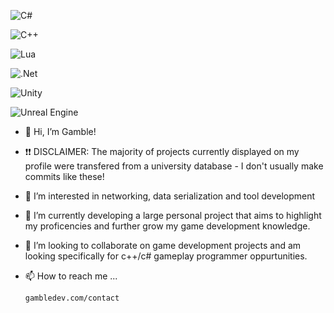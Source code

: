 ![C#](https://img.shields.io/badge/c%23-%23239120.svg?style=for-the-badge&logo=c-sharp&logoColor=white)

![C++](https://img.shields.io/badge/c++-%2300599C.svg?style=for-the-badge&logo=c%2B%2B&logoColor=white)

![Lua](https://img.shields.io/badge/lua-%232C2D72.svg?style=for-the-badge&logo=lua&logoColor=white)

![.Net](https://img.shields.io/badge/.NET-5C2D91?style=for-the-badge&logo=.net&logoColor=white)
      
![Unity](https://img.shields.io/badge/unity-%23000000.svg?style=for-the-badge&logo=unity&logoColor=white)

![Unreal Engine](https://img.shields.io/badge/unrealengine-%23313131.svg?style=for-the-badge&logo=unrealengine&logoColor=white)




- 👋 Hi, I’m Gamble!
- ❗❗ DISCLAIMER: The majority of projects currently displayed on my profile were transfered from a university database - I don't usually make commits like these! 
- 👀 I’m interested in networking, data serialization and tool development
- 🌱 I’m currently developing a large personal project that aims to highlight my proficencies and further grow my game development knowledge.
- 💞️ I’m looking to collaborate on game development projects and am looking specifically for c++/c# gameplay programmer oppurtunities.
- 📫 How to reach me ...
      
      gambledev.com/contact

<!---
Joe-Gamble/Joe-Gamble is a ✨ special ✨ repository because its `README.md` (this file) appears on your GitHub profile.
You can click the Preview link to take a look at your changes.
--->
